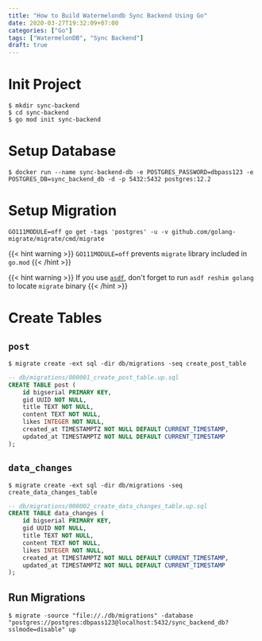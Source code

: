 ```yaml
---
title: "How to Build Watermelondb Sync Backend Using Go"
date: 2020-03-27T19:32:09+07:00
categories: ["Go"]
tags: ["WatermelonDB", "Sync Backend"]
draft: true
---
```



# Init Project
```shell
$ mkdir sync-backend
$ cd sync-backend
$ go mod init sync-backend
```

<!--more-->

# Setup Database

```shell
$ docker run --name sync-backend-db -e POSTGRES_PASSWORD=dbpass123 -e POSTGRES_DB=sync_backend_db -d -p 5432:5432 postgres:12.2
```

# Setup Migration
```shell
GO111MODULE=off go get -tags 'postgres' -u -v github.com/golang-migrate/migrate/cmd/migrate
```

{{< hint warning >}}
`GO111MODULE=off` prevents `migrate` library included in `go.mod`
{{< /hint >}}

{{< hint warning >}}
If you use [`asdf`](https://github.com/asdf-vm/asdf), don't forget to run `asdf reshim golang` to locate `migrate` binary
{{< /hint >}}


# Create Tables

## `post`

```shell
$ migrate create -ext sql -dir db/migrations -seq create_post_table
```

```sql
-- db/migrations/000001_create_post_table.up.sql
CREATE TABLE post (
    id bigserial PRIMARY KEY,
    gid UUID NOT NULL,
    title TEXT NOT NULL,
    content TEXT NOT NULL,
    likes INTEGER NOT NULL,
    created_at TIMESTAMPTZ NOT NULL DEFAULT CURRENT_TIMESTAMP,
    updated_at TIMESTAMPTZ NOT NULL DEFAULT CURRENT_TIMESTAMP
);
```

## `data_changes`

```shell
$ migrate create -ext sql -dir db/migrations -seq create_data_changes_table
```

```sql
-- db/migrations/000002_create_data_changes_table.up.sql
CREATE TABLE data_changes (
    id bigserial PRIMARY KEY,
    gid UUID NOT NULL,
    title TEXT NOT NULL,
    content TEXT NOT NULL,
    likes INTEGER NOT NULL,
    created_at TIMESTAMPTZ NOT NULL DEFAULT CURRENT_TIMESTAMP,
    updated_at TIMESTAMPTZ NOT NULL DEFAULT CURRENT_TIMESTAMP
);
```

## Run Migrations

```shell
$ migrate -source "file://./db/migrations" -database "postgres://postgres:dbpass123@localhost:5432/sync_backend_db?sslmode=disable" up
```
